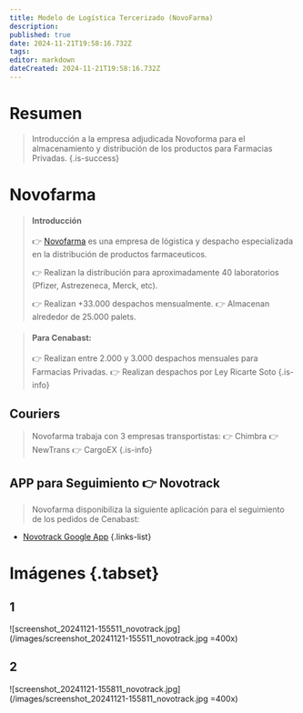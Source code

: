 ```yaml
---
title: Modelo de Logística Tercerizado (NovoFarma)
description: 
published: true
date: 2024-11-21T19:58:16.732Z
tags: 
editor: markdown
dateCreated: 2024-11-21T19:58:16.732Z
---
```


# Resumen
> Introducción a la empresa adjudicada Novoforma para el almacenamiento y distribución de los productos para Farmacias Privadas.
{.is-success}

# Novofarma

> #### Introducción
> 👉 [Novofarma](https://www.novofarma.com/) es una empresa de lógistica y despacho especializada en la distribución de productos farmaceuticos. 
> 
> 👉 Realizan la distribución para aproximadamente 40 laboratorios (Pfizer, Astrezeneca, Merck, etc).
>
> 👉 Realizan +33.000 despachos mensualmente.
> 👉 Almacenan alrededor de 25.000 palets.

> #### Para Cenabast:
>
> 👉 Realizan entre 2.000 y 3.000 despachos mensuales para Farmacias Privadas.
> 👉 Realizan despachos por Ley Ricarte Soto
{.is-info}

## Couriers

> Novofarma trabaja con 3 empresas transportistas:
> 👉 Chimbra
> 👉 NewTrans
> 👉 CargoEX
{.is-info}

## APP para Seguimiento 👉 Novotrack

> Novofarma disponibiliza la siguiente aplicación para el seguimiento de los pedidos de Cenabast:

- [Novotrack Google App](https://play.google.com/store/apps/details?id=com.novofarmaapp&hl=en)
{.links-list}

# Imágenes {.tabset}

## 1

![screenshot_20241121-155511_novotrack.jpg](/images/screenshot_20241121-155511_novotrack.jpg =400x)

## 2

![screenshot_20241121-155811_novotrack.jpg](/images/screenshot_20241121-155811_novotrack.jpg =400x)